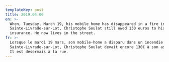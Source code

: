 ```yaml
---
templateKey: post
title: 2019.04.06
en: >-
  When, Tuesday, March 19, his mobile home has disappeared in a fire in
  Sainte-Livrade-sur-Lot, Christophe Soulat still owed 130 euros to his
  insurance. He now lives in the street.
fr: >-
  Lorsque le mardi 19 mars, son mobile-home a disparu dans un incendie à
  Sainte-Livrade-sur-Lot, Christophe Soulat devait encore 130€ à son assurance.
  Il est désormais à la rue.
---
```


